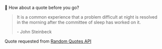 📣 How about a quote before you go?

> It is a common experience that a problem difficult at night is resolved in the morning after the committee of sleep has worked on it.
>
> <p>- John Steinbeck</p>

Quote requested from [Random Quotes API](https://github.com/lukePeavey/quotable)
